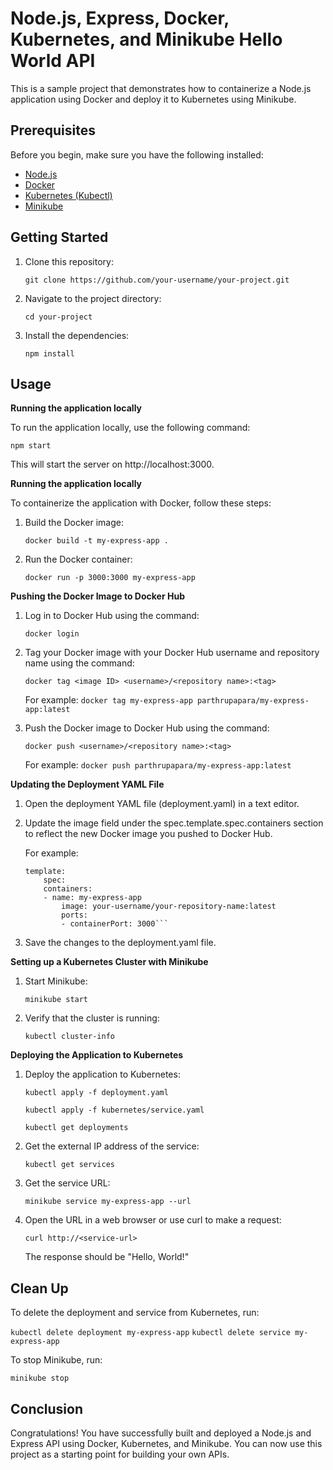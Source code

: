 # Node.js, Express, Docker, Kubernetes, and Minikube Hello World API

This is a sample project that demonstrates how to containerize a Node.js application using Docker and deploy it to Kubernetes using Minikube.

## Prerequisites

Before you begin, make sure you have the following installed:

- [Node.js](https://nodejs.org/)
- [Docker](https://www.docker.com/)
- [Kubernetes (Kubectl)](https://kubernetes.io/docs/tasks/tools/install-kubectl-linux/)
- [Minikube](https://minikube.sigs.k8s.io/)

## Getting Started

1. Clone this repository:

    `git clone https://github.com/your-username/your-project.git`

2. Navigate to the project directory:

    `cd your-project`

3. Install the dependencies:

    `npm install`

## Usage
 
**Running the application locally**



To run the application locally, use the following command:

`npm start`


This will start the server on http://localhost:3000.


**Running the application locally**

To containerize the application with Docker, follow these steps:

1. Build the Docker image:
 
    `docker build -t my-express-app .`

2.  Run the Docker container:

    `docker run -p 3000:3000 my-express-app`


**Pushing the Docker Image to Docker Hub**

1. Log in to Docker Hub using the command:

    `docker login`

2. Tag your Docker image with your Docker Hub username and repository name using the command:

    `docker tag <image ID> <username>/<repository name>:<tag>`

    For example: `docker tag my-express-app parthrupapara/my-express-app:latest`

3. Push the Docker image to Docker Hub using the command: 

    `docker push <username>/<repository name>:<tag>`

    For example: `docker push parthrupapara/my-express-app:latest`


**Updating the Deployment YAML File**

1. Open the deployment YAML file (deployment.yaml) in a text editor.

2. Update the image field under the spec.template.spec.containers section to reflect the new Docker image you pushed to Docker Hub.

    For example:
    ```spec:
    template:
        spec:
        containers:
        - name: my-express-app
            image: your-username/your-repository-name:latest
            ports:
            - containerPort: 3000```

3. Save the changes to the deployment.yaml file.

**Setting up a Kubernetes Cluster with Minikube**

1. Start Minikube: 

    `minikube start`

2. Verify that the cluster is running:

    `kubectl cluster-info`

**Deploying the Application to Kubernetes**

1. Deploy the application to Kubernetes:

    `kubectl apply -f deployment.yaml`

    `kubectl apply -f kubernetes/service.yaml`

    `kubectl get deployments`

2. Get the external IP address of the service:

    `kubectl get services`

3. Get the service URL:

    `minikube service my-express-app --url`

4. Open the URL in a web browser or use curl to make a request:

    `curl http://<service-url>`

    The response should be "Hello, World!"


## Clean Up

To delete the deployment and service from Kubernetes, run:

`kubectl delete deployment my-express-app`
`kubectl delete service my-express-app`

To stop Minikube, run:

`minikube stop`

## Conclusion

Congratulations! You have successfully built and deployed a Node.js and Express API using Docker, Kubernetes, and Minikube. You can now use this project as a starting point for building your own APIs.